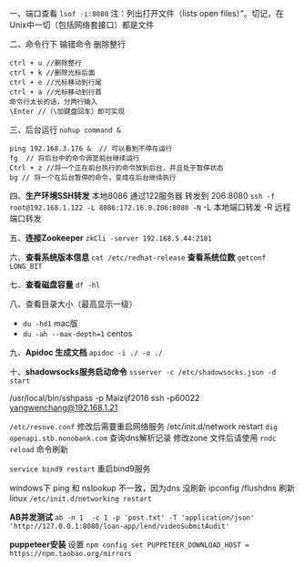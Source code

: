 一、端口查看
`lsof -i:8080`
注：列出打开文件（lists open files）”。切记，在Unix中一切（包括网络套接口）都是文件

二、命令行下 输错命令 删除整行
```
ctrl + u //删除整行
ctrl + k //删除光标后面
ctrl + e //光标移动到行尾
ctrl + a //光标移动到行首
命令行太长的话，分两行输入
\Enter //（\加键盘回车）即可实现
```

三、后台运行
`nohup command &`

```
ping 192.168.3.176 &  // 可以看到不停在运行
fg  // 将后台中的命令调至前台继续运行
Ctrl + z //将一个正在前台执行的命令放到后台，并且处于暂停状态
bg // 将一个在后台暂停的命令，变成在后台继续执行

```

四、**生产环境SSH转发**
本地8086 通过122服务器 转发到 206:8080
`ssh -f root@192.168.1.122 -L 8086:172.16.0.206:8080 -N`
-L 本地端口转发
-R 远程端口转发

五、**连接Zookeeper**
`zkCli -server 192.168.5.44:2181`

六、**查看系统版本信息**
`cat /etc/redhat-release`
**查看系统位数**
`getconf LONG_BIT`

七、**查看磁盘容量**
`df -hl`

八、查看目录大小（最高显示一级）
- `du -hd1` mac版
- `du -ah --max-depth=1` centos

九、**Apidoc 生成文档**
`apidoc -i ./ -o ./`

十、**shadowsocks服务启动命令**
`ssserver -c /etc/shadowsocks.json -d start`

/usr/local/bin/sshpass -p Maizijf2016 ssh -p60022 yangwenchang@192.168.1.21

`/etc/resove.conf` 修改后需要重启网络服务  /etc/init.d/network restart
`dig openapi.stb.nonobank.com`   查询dns解析记录    修改zone 文件后请使用
`rndc reload` 命令刷新

`service bind9 restart`  重启bind9服务

windows下  ping 和 nslookup 不一致，因为dns 没刷新   ipconfig /flushdns 刷新
linux   `/etc/init.d/networking restart`

**AB并发测试**
`ab -n 1  -c 1 -p 'post.txt' -T 'application/json' 'http://127.0.0.1:8080/loan-app/lend/videoSubmitAudit'`

**puppeteer安装**
设置
`npm config set PUPPETEER_DOWNLOAD_HOST = https://npm.taobao.org/mirrors`

